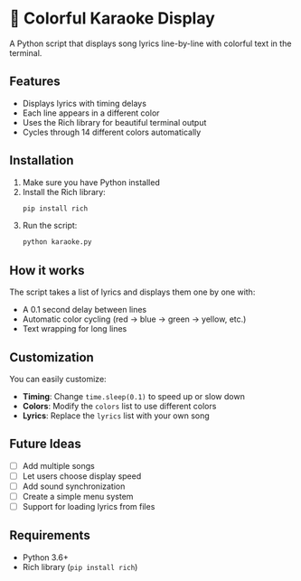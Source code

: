 # 🎤 Colorful Karaoke Display

A Python script that displays song lyrics line-by-line with colorful text in the terminal.

## Features

- Displays lyrics with timing delays
- Each line appears in a different color
- Uses the Rich library for beautiful terminal output
- Cycles through 14 different colors automatically

## Installation

1. Make sure you have Python installed
2. Install the Rich library:
   ```bash
   pip install rich
   ```
3. Run the script:
   ```bash
   python karaoke.py
   ```

## How it works

The script takes a list of lyrics and displays them one by one with:
- A 0.1 second delay between lines
- Automatic color cycling (red → blue → green → yellow, etc.)
- Text wrapping for long lines

## Customization

You can easily customize:
- **Timing**: Change `time.sleep(0.1)` to speed up or slow down
- **Colors**: Modify the `colors` list to use different colors
- **Lyrics**: Replace the `lyrics` list with your own song

## Future Ideas

- [ ] Add multiple songs
- [ ] Let users choose display speed
- [ ] Add sound synchronization
- [ ] Create a simple menu system
- [ ] Support for loading lyrics from files

## Requirements

- Python 3.6+
- Rich library (`pip install rich`)



